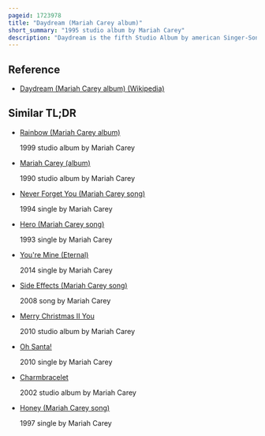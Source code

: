 ```yaml
---
pageid: 1723978
title: "Daydream (Mariah Carey album)"
short_summary: "1995 studio album by Mariah Carey"
description: "Daydream is the fifth Studio Album by american Singer-Songwriter Mariah Carey, released on September 26, 1995, by Columbia Records. The Follow-Up to her internationally successful Studio Album Music Box and the Holiday Album Merry christmas Daydream Differed from her previous Releases by leaning increasingly Towards Hip Hop and urban Music. Throughout the Project, Carey collaborated with Walter Afanasieff, with whom she wrote and produced most of her previous Albums. With Daydream, Carey took more Control over the musical Direction as well as the Album's Composition. Carey considered the Album to be the Beginning of her musical and vocal Transition a Change which would become more evident in her sixth Studio Album Butterfly. Carey endured many creative Differences with her Label and Then-Husband Tommy Mottola during the Album's Production. On Daydream, Carey collaborated with Jermaine Dupri, Kenneth 'Babyface' Edmonds, and R&B group Boyz II Men. With Afanasieff's Help and the Addition of a few contemporary Producers she was able to make a subtle Transition to the contemporary Rb Market after previously pursuing only pop adult contemporary and traditional Rb Music."
---
```


## Reference

- [Daydream (Mariah Carey album) (Wikipedia)](https://en.wikipedia.org/?curid=1723978)

## Similar TL;DR

- [Rainbow (Mariah Carey album)](/tldr/en/rainbow-mariah-carey-album)

  1999 studio album by Mariah Carey

- [Mariah Carey (album)](/tldr/en/mariah-carey-album)

  1990 studio album by Mariah Carey

- [Never Forget You (Mariah Carey song)](/tldr/en/never-forget-you-mariah-carey-song)

  1994 single by Mariah Carey

- [Hero (Mariah Carey song)](/tldr/en/hero-mariah-carey-song)

  1993 single by Mariah Carey

- [You're Mine (Eternal)](/tldr/en/youre-mine-eternal)

  2014 single by Mariah Carey

- [Side Effects (Mariah Carey song)](/tldr/en/side-effects-mariah-carey-song)

  2008 song by Mariah Carey

- [Merry Christmas II You](/tldr/en/merry-christmas-ii-you)

  2010 studio album by Mariah Carey

- [Oh Santa!](/tldr/en/oh-santa)

  2010 single by Mariah Carey

- [Charmbracelet](/tldr/en/charmbracelet)

  2002 studio album by Mariah Carey

- [Honey (Mariah Carey song)](/tldr/en/honey-mariah-carey-song)

  1997 single by Mariah Carey
